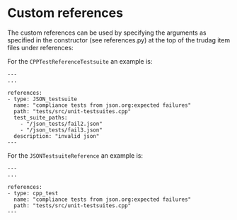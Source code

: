 # Custom references

The custom references can be used by specifying the arguments as specified in the constructor (see references.py) at the top of the trudag item files under references:

For the `CPPTestReferenceTestsuite` an example is:
```
---
...

references:
- type: JSON_testsuite
  name: "compliance tests from json.org:expected failures"
  path: "tests/src/unit-testsuites.cpp"
  test_suite_paths: 
    - "/json_tests/fail2.json"
    - "/json_tests/fail3.json"
  description: "invalid json"
---
```

For the `JSONTestsuiteReference` an example is:
```
---
...

references:
- type: cpp_test
  name: "compliance tests from json.org:expected failures"
  path: "tests/src/unit-testsuites.cpp"
---
```